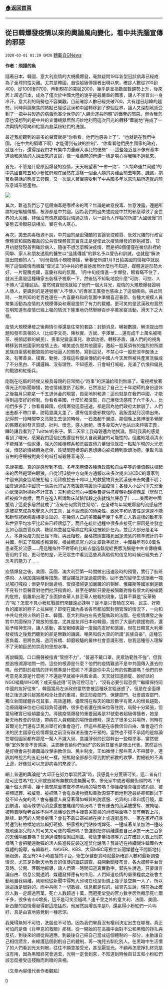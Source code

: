 ###  [:house:返回首頁](https://github.com/ourhimalayas/txt)
---

## 從日韓爆發疫情以來的輿論風向變化，看中共洗腦宣傳的邪惡
`2020-03-01 01:29 GM30` [轉載自GNews](https://gnews.org/zh-hant/128309/)

**作者：飛揚的魚**

隨著日本、韓國、意大利疫情的大規模爆發，毫無疑問19年新型冠狀病毒已經成為了全球的性災難。尤其是韓國，自從超級傳播者出現以來，確診人數從200到400，從1000到1700，再到現在的突破2000，幾乎是呈指數函數趨勢上升，後來居上超過日本，成為了僅次於中國大陸的幾乎是最嚴重的國家，讓人不禁冒出一身冷汗。意大利的局勢也不容樂觀，目前確診人數已經突破700，大有趕日超韓的趨勢。同時輿論聚焦的熱點已經從武漢和中國轉移到了整個世界，讓人又深刻地感受到了一把中共製造的病毒危害全世界的“人類命運共同體”的鐵拳的邪惡。但令我怎麼也沒想到的是中共的宣傳機器居然巧妙地利用這次目光的轉移“華麗地”完成了一次輿情的導向和給牆內韭菜粉紅們的洗腦。

最近我能聽到的最多的聲音就是“你看看，他們也感染上了”、“也就是在我們中國，（在中共的領導下啊）才能得到有效的控制”、“你看看他們民主國家的政府，就是不行，還得是我們才有集中力量辦大事兒的優勢”……這些幾近是不像有基本道德和感情的人說出來的言論，像一堆蓊鬱的蒼蠅一樣是噁心得我喘不過氣來。

首先，不管是什麼原因爆發的疫情，天天盼望著“一帶一路”、“人類命運共同體”的中共國自乾五和小粉紅們現在居然在這樣一個全人類的災難面前去嘲笑、譏諷，抱著看笑話的態度去旁觀，又一次讓人著實感受到了中共國多年以來洗腦所造就的畸形意識形態產物。

![](https://s3-ap-northeast-1.amazonaws.com/news.guo.offload.media/wp-content/uploads/2020/03/01012702/image0-4.jpg)

其次，難道我們忘了這個病毒是哪裡來的嗎？無論是故意投毒、無意洩露，還是所謂的吃蝙蝠傳播，根源都是中共國，因為我們的過失或說是中共的邪惡導致了全世界的大災難，非但沒有愧疚或檢討悔過之情，以一副令人作嘔的所謂“大國傲慢”的姿態去冷眼惡語相加，實在令人寒心。

再次，拋去病毒根源不說，中共國的嚴密殘酷的言論管控體質、低效冗雜的行政官僚體質和腐敗獨裁的公共管理體質其實真正是促使此次疫情爆發的罪魁禍首。 12月初就發現首例確診病人，隨後不想怎麼解決疫情，而是把8個僅僅在微信群裡給同學、家人和朋友透風的醫生以“造謠傳謠”的罪名予以警告和訓誡，也就是“解決提出問題的人”。 1月份疫情小規模傳播，華春瑩所謂1月3日給美國的情報中就說明了這個疫情而擁戴“偉光正”的中共的老百姓居然什麼也不知道，媒體還是形勢大好，一片龍騰虎躍，喜慶祥和的氛圍。 1月中旬疫情進一步爆發，眼看瞞不住了，就派王廣發這種磚家去裝樣子視察一下，然後恬不知恥地說什麼“可防、可控、人不傳人”這種屁話。當然現實很快就給了他們一個大耳光，疫情的大規模爆發證明人傳人，更諷刺的是連號稱“人不傳人”的專家王廣發也感染上了這個疾病。與此同時，一無所知的老百姓還在一片喜慶祥和的氛圍中準備喜迎春節，各種大規模人員聚集活動為疫情的大規模傳染和爆發提供了有力的載體。更可笑的是武漢政府竟然在明知道有疫情已經上報的情況下隆重地仍然舉辦百步亭萬家宴活動，滑天下之大稽。

疫情大規模爆發之後輿情引導還是往常的套路：封鎖消息、瞞報數據、解決提出問題和發布真相的人（比如李文亮、陳秋實、方斌、李澤華……還有成千上萬名被喝茶、視頻認罪的網民）、喪事兒變喜事兒、歌頌功德，轉移矛盾，讓人們的的視角轉移到其他國家的疫情上去，嘲笑或仇恨其他國家，激起一股莫須有的強烈的所謂民族自豪感和戰狼般的咄咄逼人的態勢。寫到這兒，不禁心中一股悲涼辛酸湧上來，有著善良、樸實、勤勞、淳樸這些優良傳統的中國人今天居然被共產黨洗腦成了不分黑白、不講邏輯、沒有理性、不知感恩、只會喊打喊殺，充滿了仇恨和偏見的戰狼和紅衛兵。

剛剛在吃飯的時候又被我母親的日常關心“時事”的評論給噎到無語了。電視裡放著偉光正的新聞聯播，她也情緒激昂了起來，已然忘記了自己三十年幼師的身份退休之後每月只能拿一千五退休金的現實，自豪地附和道：這也就是在我們中國，才能得到這麼好的控制。你看看美國，什麼忙都沒幫，自己爆發流感死了六千多人，比咱們多多了；你看看韓國，疫情爆發這麼迅速，都是因為他們政府太軟弱了，人們出去都不帶口罩，防範意識太差了，還有信那些邪教信的。我飯差點兒沒噴出來。記得前一段時間李文亮醫生去世的時候，一石激起千層浪，那個晚上微博很多覺醒的民眾紛紛發言質疑、批判、懷念，感人肺腑，很多良知大V也站出來伸張正義，瞬時讓我看到了Twitter的影子。第二天早上我母親還為他拭淚。那時我真的感覺看到了曙光，感覺我們這個民族還是有很大自我覺醒的可能性的。但誰知幾滴清水不能滌蕩一個泥潭，強大的維穩體系和洗腦宣傳力量很快就把一點點乍現的火光熄滅，憤怒的情緒轉為悲傷，質疑問題根源的思想導向被扭轉到歌頌功德，爭取言論自由的呼聲被對美帝的喊打喊殺聲音淹沒……

先說美國，真的是感覺到不值。多年來用優各種惠政策和自由平等的價值觀扶植起來的居然是頭白眼狼。自從1月3號中方向美方通報以來多次提出派CDC的專家到中國來調查協助被拒絕；用貨機拉去十噸以上的救援物資去武漢後來去向還不明；國會通過對中國的一億美元的官方救援款項援助中國疫情；各種大小公司爭先恐後向武漢捐財捐物不計其數；吉利德公司向中國免費提供抗疫藥物瑞德西韋（居然已經被搶注商標，而且在進入所謂臨床試驗階段之後就悄無聲息了）……美國對中國援助了這麼多居然就成了“沒有任何實質性幫助”，在全球每年常規爆發的流感居然還被拿來成為攻擊恩人的工具，且不說流感的傳染性、致死率和危害性是遠遠不能和新型冠狀病毒相提並論的，在幾億人口的美國每年幾千名死亡人數這樣的致死率和世界平均水平比起來已經很低了，而且在統計過程中很多直接死亡原因是並發症比如心腦血管疾病、糖尿病並發症等病症的案也被統計在內，並且大部分是老年人，本身免疫力就已經下降。與此相較，嚴格按照直接死因是流感的標準統計的中共國，刨去了瞞報虛報漏報，根據騰訊官方的文章數字統計，中國每年有8.8萬名患者死於流感……用這種條件不對等的比較去營造錯覺給民眾洗腦是中共宣傳機構管用的手段，更可怕的是，茫茫眾生中看到這些真真假假的信息的時候已經失去了思考的能力了……

疫情爆發之後，美國、英國、澳大利亞第一時間做出迅速及時的預警，實行了航班停飛、入境加強隔離等措施，被官媒批評是過度防衛，回不去的留學生也跟著一塊兒喊打喊殺；但更早封鎖邊境、管控措施更加嚴厲的的朝鮮、俄羅斯等國家倒是聽不見有什麼聲音對他們批評指責的，甚至在朝鮮只要是被隔離對像有很大的被槍斃的危險，俄羅斯出現了全面排查華人甚至華人被殺的現象，這算不算是“反華勢力”呢？怎麼不見小粉紅戰狼們來雖遠必誅啊？是不是只會騎在文明、民主、好欺負的國家的脖子上拉屎呢？即使在國內各省各市都加緊封閉管理的情況下，一向和中共勾兌得火熱的日本、韓國、意大利和白左馬克龍執政的法國，在疫情爆發之後對中共國保持了開放的態度，尤其是友邦日本和韓國，提供了大量的救援物資，還給予精神支持，讓人感動，甚至網絡輿論一度偏向友好和感謝，但在日韓意大利爆發疫情之後我們聽到的卻是無數的譏諷、嘲笑和假大空的所謂“民族自豪”，這種忘恩負義、恩將仇報、過河拆橋、卸磨殺驢的叢林社會意識形態，恕我這種俗人理解不了天朝臣民的崇高的思想水準。

再說韓國，口口聲聲被指責“管控不力”，“普遍不戴口罩，民眾防範性不強”，但我想追根溯源地問一問，這些的根源是什麼？他們的疫情難道不是中共國傳入進去的嗎，他們對於疫情的評判標準是什麼呢？不還是你中共公佈的假數據嗎？他們的參考意見來源是什麼呢？不還是早就被中共藍金黃、天天就知道舔腚、說好話的NGO組織WHO嗎？成天描述得“可防可控可治”，“沒有必要引起恐慌”“繼續保持同中國的友好往來”，韓國當局左派政府當然會被這種妖言給迷惑了。但是在全面爆發之後迅速引起當局和全社會的重視，衛生防疫部門、保健部門、社會調查部門、獨立新聞媒體各司其事，高效運轉，儘管現在每天的確診數字有驚人的增長趨勢，治療隔離床位也已經超負荷運轉，很多患者還在排床位等住院，局勢十分緊張，但當局確實已經傾盡全力。導致疫情爆發的重要因素是31號患者超級傳播者，她是新天地教會的信徒，帶病在人員稠密的場所做禮拜，還去了很多公共場所，同時在首爾光化門還有泛民派舉行的集會遊行，但這些都是在宗教信仰自由、集會遊行合法的民主國家在疫情爆發之前沒有辦法去強力干預的。當然也不得不承認的是無論在哪個國家都有那麼一幫人不識大局、意識薄弱的民眾幹出一些糊塗事，當然號稱“室外聚會不會感染，主耶穌會給你們治好”的牧師其實也是傑出代表。當然這也是好機會來引導輿論攻擊宗教信仰、民主制度，正如微博上那些罵人不帶髒字，連諷刺帶挖苦的五毛分紅一樣，把焦點全部都引導到對於邪教的攻擊、對總統的不滿上邊，好像就可以忘卻病毒的來源了。

網上普遍的輿論是“大邱正在努力學習武漢”時，我感覺十分荒唐可笑，這二者有什麼可比性嗎?在大邱或首爾有無數病患無醫可求、慘死家中或者曝屍街頭的嗎？有幾十個火葬場、幾十萬焚屍車晝夜不停地燒的場景嗎？傳播疫情真相會被約談、被視頻認罪、被威脅、被抓嗎？會有救援物資和善款源源不斷地到達最終卻都難以下發不知去向的嗎？會有醫護人員穿著薄如蟬翼的防護服、劣質的口罩和護目鏡，累到崩潰，發兩條求助消息還要被維穩的情況嗎？會有運去的蔬菜被搶奪、被掩埋、被轉賣隨後老百姓不得不高價從政府手裡買劣質菜的滑稽場面嗎？會有無數上吊、跳樓、跳河的人間慘劇嗎？會有不戴口罩被綁在樹上或遊街羞辱、一家在家裡打麻將遭到紅袖標地痞無賴打砸搶、把家裡的門貼條或焊死、一邊喊著某某加油一邊歧視疏遠那兒的人的可笑又可悲的場景嗎？會強制把你隔離還要自己承擔一天三百多的天價隔離費嗎？會通過控制檢測試劑盒、發放定量指標等方式在確診人數上玩花樣嗎？會把腿還動彈的活人裝進裝屍袋送進焚化爐嗎？我最近在持續關注韓國各大媒體的報導，有韓聯社、NAVER、KBS、大邱MBC等獨立新聞媒體在不間斷地持續跟進，甚至有24小時直播的平台，衛生保健部實時就最新確診人數和最新調查情況，尤其是對新天地教會的信徒的跟踪調查，召開新聞發布會，各大媒體平台會及時、公開、客觀地報導，讓人們第一時間知道真實數字。郭先生說過，只要讓言論自由、信息公開透明、媒體發揮應有的作用，人們知道疫情的嚴重程度之後會主動地自我隔離，剛剛也從新聞中得知大邱現在也是街道上幾乎是空無一人了，所以說這話是很對的。而中共呢？一切數據、信息都是假的。據郭先生說，現在為止確診人數一定超過百萬，死亡人數超過十萬，而冠冕堂皇的官方數字居然顯示死亡兩千多，很多省市0增長，這不是可笑至極嗎？連千里之外的意大利、法國、美國、新西蘭的疫情爆發得都這麼猛烈，他居然說增長率是0，還贏得小粉紅們一片叫好，真是由衷地感覺到一種悲涼。

我覺得無知不可怕，洗腦也不可怕，因為我們畢竟沒有權利決定出生在哪裡。真正可怕的是像《肖申克的救贖》那樣，從一開始的在高牆中面對不公和黑暗的掙扎與反抗，到後來的順從與適應，到最後自己把自己當成這個體制的一部分，主動讓自己相信謊言，來維護這個剝削自己的體制，再一塊兒去馴化別人。在黑暗中生活慣了的人們看到光太刺眼，往往不願意接受光，甚至厭惡光。不顧再怎麼掙扎終究是沒有用，因為黑暗終究會過去，光明一定會到來，不知道到時候自甘五和小粉紅們該怎麼接受這殘酷而刺眼的真相。

（文章內容僅代表作者觀點）

0
